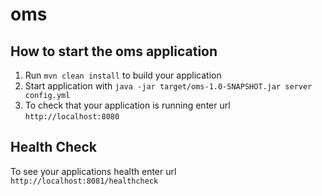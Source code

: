# oms

How to start the oms application
---

1. Run `mvn clean install` to build your application
1. Start application with `java -jar target/oms-1.0-SNAPSHOT.jar server config.yml`
1. To check that your application is running enter url `http://localhost:8080`

Health Check
---

To see your applications health enter url `http://localhost:8081/healthcheck`
